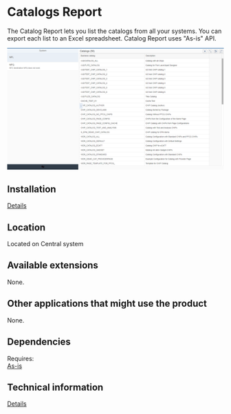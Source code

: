 # Catalogs Report

The Catalog Report lets you list the catalogs from all your systems. You can export each list to an Excel spreadsheet. Catalog Report uses "As-is" API.

![](res/cr.png)

## Installation 
[Details](cr/FPS01/inst.md)

## Location
Located on Central system

## Available extensions
None.

## Other applications that might use the product
None.

## Dependencies
Requires:  
[As-is](../../asis/FPS01/main.md)

## Technical information
[Details](cr/FPS01/tech.md)


